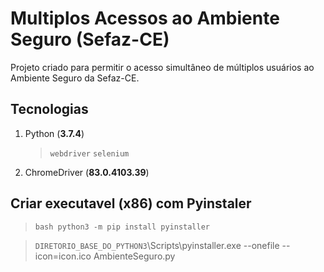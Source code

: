 # Multiplos Acessos ao Ambiente Seguro (Sefaz-CE)
Projeto criado para permitir o acesso simultâneo de múltiplos usuários ao Ambiente Seguro da Sefaz-CE.

## Tecnologias
1. Python (**3.7.4**)
   > `webdriver`   `selenium`
   
3. ChromeDriver (**83.0.4103.39**)

## Criar executavel (**x86**) com Pyinstaler
>  ```bash python3 -m pip install pyinstaller```

> `DIRETORIO_BASE_DO_PYTHON3`\Scripts\pyinstaller.exe --onefile --icon=icon.ico AmbienteSeguro.py


